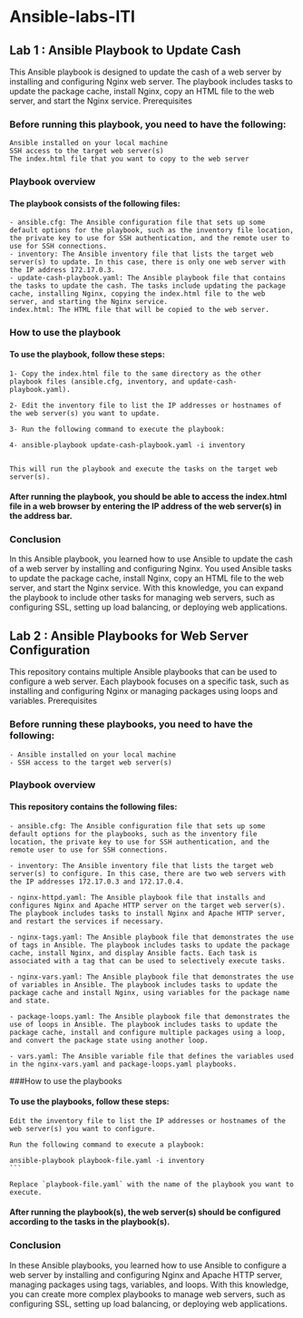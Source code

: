 # Ansible-labs-ITI

## Lab 1 : Ansible Playbook to Update Cash

This Ansible playbook is designed to update the cash of a web server by installing and configuring Nginx web server. The playbook includes tasks to update the package cache, install Nginx, copy an HTML file to the web server, and start the Nginx service.
Prerequisites

### Before running this playbook, you need to have the following:

    Ansible installed on your local machine
    SSH access to the target web server(s)
    The index.html file that you want to copy to the web server

### Playbook overview

#### The playbook consists of the following files:

    - ansible.cfg: The Ansible configuration file that sets up some default options for the playbook, such as the inventory file location, the private key to use for SSH authentication, and the remote user to use for SSH connections.
    - inventory: The Ansible inventory file that lists the target web server(s) to update. In this case, there is only one web server with the IP address 172.17.0.3.
    - update-cash-playbook.yaml: The Ansible playbook file that contains the tasks to update the cash. The tasks include updating the package cache, installing Nginx, copying the index.html file to the web server, and starting the Nginx service.
    index.html: The HTML file that will be copied to the web server.

### How to use the playbook

#### To use the playbook, follow these steps:

    1- Copy the index.html file to the same directory as the other playbook files (ansible.cfg, inventory, and update-cash-playbook.yaml).

    2- Edit the inventory file to list the IP addresses or hostnames of the web server(s) you want to update.

    3- Run the following command to execute the playbook:

    4- ansible-playbook update-cash-playbook.yaml -i inventory
    

    This will run the playbook and execute the tasks on the target web server(s).

#### After running the playbook, you should be able to access the index.html file in a web browser by entering the IP address of the web server(s) in the address bar.

### Conclusion

In this Ansible playbook, you learned how to use Ansible to update the cash of a web server by installing and configuring Nginx. You used Ansible tasks to update the package cache, install Nginx, copy an HTML file to the web server, and start the Nginx service. With this knowledge, you can expand the playbook to include other tasks for managing web servers, such as configuring SSL, setting up load balancing, or deploying web applications. </br>




## Lab 2 : Ansible Playbooks for Web Server Configuration

This repository contains multiple Ansible playbooks that can be used to configure a web server. Each playbook focuses on a specific task, such as installing and configuring Nginx or managing packages using loops and variables.
Prerequisites

### Before running these playbooks, you need to have the following:

    - Ansible installed on your local machine
    - SSH access to the target web server(s)

### Playbook overview

#### This repository contains the following files:

    - ansible.cfg: The Ansible configuration file that sets up some default options for the playbooks, such as the inventory file location, the private key to use for SSH authentication, and the remote user to use for SSH connections.
    
    - inventory: The Ansible inventory file that lists the target web server(s) to configure. In this case, there are two web servers with the IP addresses 172.17.0.3 and 172.17.0.4.
    
    - nginx-httpd.yaml: The Ansible playbook file that installs and configures Nginx and Apache HTTP server on the target web server(s). The playbook includes tasks to install Nginx and Apache HTTP server, and restart the services if necessary.
    
    - nginx-tags.yaml: The Ansible playbook file that demonstrates the use of tags in Ansible. The playbook includes tasks to update the package cache, install Nginx, and display Ansible facts. Each task is associated with a tag that can be used to selectively execute tasks.
    
    - nginx-vars.yaml: The Ansible playbook file that demonstrates the use of variables in Ansible. The playbook includes tasks to update the package cache and install Nginx, using variables for the package name and state.
    
    - package-loops.yaml: The Ansible playbook file that demonstrates the use of loops in Ansible. The playbook includes tasks to update the package cache, install and configure multiple packages using a loop, and convert the package state using another loop.
    
    - vars.yaml: The Ansible variable file that defines the variables used in the nginx-vars.yaml and package-loops.yaml playbooks.
    

###How to use the playbooks

#### To use the playbooks, follow these steps:

    Edit the inventory file to list the IP addresses or hostnames of the web server(s) you want to configure.

    Run the following command to execute a playbook:

    ansible-playbook playbook-file.yaml -i inventory
    ```

    Replace `playbook-file.yaml` with the name of the playbook you want to execute.

#### After running the playbook(s), the web server(s) should be configured according to the tasks in the playbook(s).

### Conclusion

In these Ansible playbooks, you learned how to use Ansible to configure a web server by installing and configuring Nginx and Apache HTTP server, managing packages using tags, variables, and loops. With this knowledge, you can create more complex playbooks to manage web servers, such as configuring SSL, setting up load balancing, or deploying web applications.


